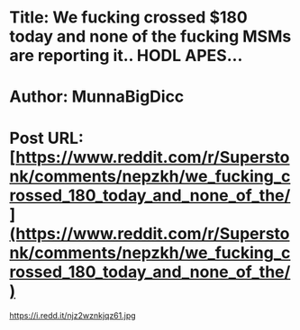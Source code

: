 # Title: We fucking crossed $180 today and none of the fucking MSMs are reporting it.. HODL APES...
# Author: MunnaBigDicc
# Post URL: [https://www.reddit.com/r/Superstonk/comments/nepzkh/we_fucking_crossed_180_today_and_none_of_the/](https://www.reddit.com/r/Superstonk/comments/nepzkh/we_fucking_crossed_180_today_and_none_of_the/)


https://i.redd.it/njz2wznkjqz61.jpg